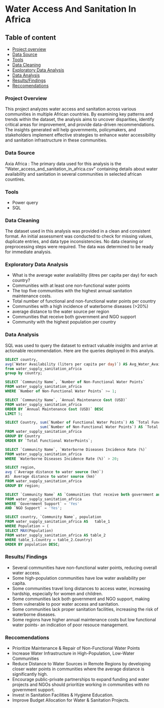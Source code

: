 # Water Access And Sanitation In Africa
## Table of content
- [Project overview](#project-overview)
- [Data Source](#data-source)
- [Tools](#tools)
- [Data Cleaning](data-cleaning)
- [Exploratory Data Analysis](#exploratory-data-analysis)
- [Data Analysis](#data-analysis)
- [Results/Findings](#results-findings)
- [Reccomendations](#reccomendations)

### Project Overview
This project analyzes water access and sanitation across various communities in multiple African countries. By examining key patterns and trends within the dataset, the analysis aims to uncover disparities, identify critical areas for improvement, and provide data-driven recommendations. The insights generated will help governments, policymakers, and stakeholders implement effective strategies to enhance water accessibility and sanitation infrastructure in these communities.

### Data Source
Axia Africa : The primary data used for this analysis is the "Water_access_and_sanitation_in_africa.csv" containing details about water availability and sanitation in several communities in selected african countires.

### Tools
- Power query
- SQL

### Data Cleaning
The dataset used in this analysis was provided in a clean and consistent format. An initial assessment was conducted to check for missing values, duplicate entries, and data type inconsistencies. No data cleaning or preprocessing steps were required. The data was determined to be ready for immediate analysis.

### Exploratory Data Analysis
- What is the average water availability (litres per capita per day) for each country?
- Communities with at least one non-functional water points
- The top five communities with the highest annual sanitation maintenance costs.
- Total number of functional and non-functional water points per country
- Communities with a high incidence of waterborne diseases (>20%)
- average distance to the water source per region
- Communities that receive both government and NGO support
- Community with the highest population per country
### Data Analysis
SQL was used to query the dataset to extract valuable insights and arrive at actionable recommendation.
Here are the queries deployed in this analyis.

```sql
SELECT country,
avg(`Water Availability (liters per capita per day)`) AS Avg_Water_Availability
from water_supply_sanitation_africa
group by country;

SELECT `Community Name`, `Number of Non-Functional Water Points`
FROM water_supply_sanitation_africa
WHERE `Number of Non-Functional Water Points` >= 1;

SELECT `Community Name`, `Annual Maintenance Cost (USD)`
FROM water_supply_sanitation_africa
ORDER BY `Annual Maintenance Cost (USD)` DESC
LIMIT 5;

SELECT Country, sum(`Number of Functional Water Points`) AS `Total Functional WaterPoints`, 
                sum(`Number of Non-Functional Water Points`) AS `Total Non Functional Water Points`
FROM water_supply_sanitation_africa
GROUP BY Country
ORDER BY `Total Functional WaterPoints`;

SELECT `Community Name`, `Waterborne Diseases Incidence Rate (%)`
FROM water_supply_sanitation_africa
WHERE `Waterborne Diseases Incidence Rate (%)` > 20;

SELECT region,
avg (`Average distance to water source (km)`)
AS` Average distance to water source (km)`
FROM water_supply_sanitation_africa
GROUP BY region;

SELECT `Community Name` AS `Communities that receive both government and NGO support`
FROM water_supply_sanitation_africa
WHERE `Government Support` = 'Yes'
AND `NGO Support` = 'Yes';

SELECT country, `Community Name`, population
FROM water_supply_sanitation_africa AS 	 table_1
WHERE Population = (  
SELECT MAX(Population)  
FROM water_supply_sanitation_africa AS table_2
WHERE table_1.Country = table_2.Country)
ORDER BY population DESC;
```
### Results/ Findings
- Several communities have non-functional water points, reducing overall water access.
- Some high-population communities have low water availability per capita.
- Some communities travel long distances to access water, increasing hardship, especially for women and children.
- Some communities lack both government and NGO support, making them vulnerable to poor water access and sanitation.
- Some communities lack proper sanitation facilities, increasing the risk of waterborne diseases.
- Some regions have higher annual maintenance costs but low functional water points- an indication of poor resouce management.
### Reccomendations
-	Prioritize Maintenance & Repair of Non-Functional Water Points
-	Increase Water Infrastructure in High-Population, Low-Water Communities
-	Reduce Distance to Water Sources in Remote Regions by developing closer water points in communities where the average distance is significantly high.
-	Encourage public-private partnerships to expand funding and water projects and NGOs should prioritize working in communities with no government support.
-	Invest in Sanitation Facilities & Hygiene Education.
-	Improve Budget Allocation for Water & Sanitation Projects.

  




